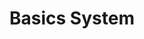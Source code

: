 ---
title: Basics System
layout: redirect
permalink: /tutorial/application.html
redirect_to: /guide/getting-started/applications.html
sitemap: false
---